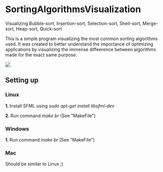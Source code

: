 # SortingAlgorithmsVisualization
Visualizing Bubble-sort, Insertion-sort, Selection-sort, Shell-sort, Merge-sort, Heap-sort, Quick-sort

This is a simple program visualizing the most common sorting algorithms used.
It was created to better understand the importance of optimizing applications by visualizing the immense diffeerence between algorithms made for the exact same purpose.

<img src="https://github.com/viesa/SortingAlgorithmsVisualization/blob/master/image.png">

## Setting up
### Linux
<b> 1. </b> Install SFML using <i>sudo apt-get install libsfml-dev</i>

<b> 2. </b> Run command <i>make br</i> (See "MakeFile")

### Windows
<b> 1. </b> Run command <i>make br</i> (See "MakeFile")

### Mac
Should be similar to Linux ;)
